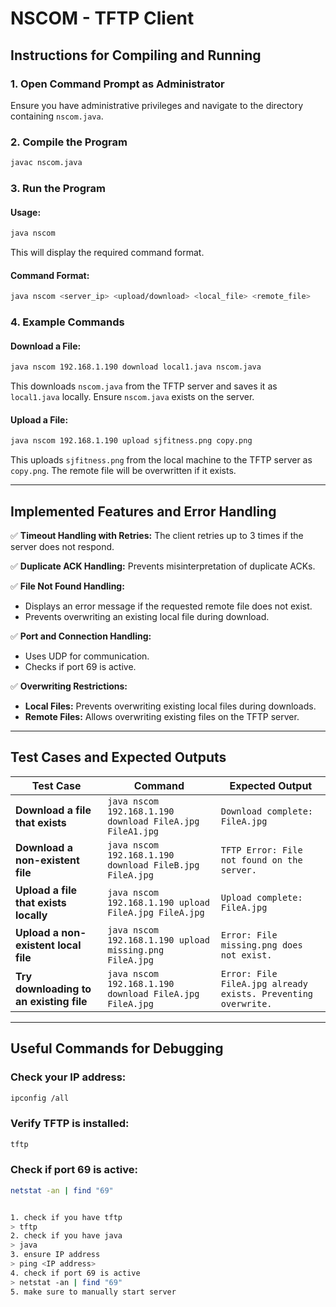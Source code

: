# NSCOM - TFTP Client

## Instructions for Compiling and Running

### 1. Open Command Prompt as Administrator
Ensure you have administrative privileges and navigate to the directory containing `nscom.java`.

### 2. Compile the Program
```sh
javac nscom.java
```

### 3. Run the Program
#### Usage:
```sh
java nscom
```
This will display the required command format.

#### Command Format:
```sh
java nscom <server_ip> <upload/download> <local_file> <remote_file>
```

### 4. Example Commands

#### Download a File:
```sh
java nscom 192.168.1.190 download local1.java nscom.java
```
This downloads `nscom.java` from the TFTP server and saves it as `local1.java` locally.
Ensure `nscom.java` exists on the server.

#### Upload a File:
```sh
java nscom 192.168.1.190 upload sjfitness.png copy.png
```
This uploads `sjfitness.png` from the local machine to the TFTP server as `copy.png`.
The remote file will be overwritten if it exists.

---
## Implemented Features and Error Handling

✅ **Timeout Handling with Retries:** The client retries up to 3 times if the server does not respond.

✅ **Duplicate ACK Handling:** Prevents misinterpretation of duplicate ACKs.

✅ **File Not Found Handling:**
- Displays an error message if the requested remote file does not exist.
- Prevents overwriting an existing local file during download.

✅ **Port and Connection Handling:**
- Uses UDP for communication.
- Checks if port 69 is active.

✅ **Overwriting Restrictions:**
- **Local Files:** Prevents overwriting existing local files during downloads.
- **Remote Files:** Allows overwriting existing files on the TFTP server.

---
## Test Cases and Expected Outputs

| Test Case | Command | Expected Output |
|-----------|---------|----------------|
| **Download a file that exists** | `java nscom 192.168.1.190 download FileA.jpg FileA1.jpg` | `Download complete: FileA.jpg` |
| **Download a non-existent file** | `java nscom 192.168.1.190 download FileB.jpg FileA.jpg` | `TFTP Error: File not found on the server.` |
| **Upload a file that exists locally** | `java nscom 192.168.1.190 upload FileA.jpg FileA.jpg` | `Upload complete: FileA.jpg` |
| **Upload a non-existent local file** | `java nscom 192.168.1.190 upload missing.png FileA.jpg` | `Error: File missing.png does not exist.` |
| **Try downloading to an existing file** | `java nscom 192.168.1.190 download FileA.jpg FileA.jpg` | `Error: File FileA.jpg already exists. Preventing overwrite.` |

---
## Useful Commands for Debugging

### Check your IP address:
```sh
ipconfig /all
```

### Verify TFTP is installed:
```sh
tftp
```

### Check if port 69 is active:
```sh
netstat -an | find "69"


1. check if you have tftp
> tftp
2. check if you have java 
> java
3. ensure IP address
> ping <IP address>
4. check if port 69 is active
> netstat -an | find "69"
5. make sure to manually start server

